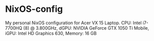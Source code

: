 # NixOS-config
My personal NixOS configuration for Acer VX 15 Laptop. CPU: Intel i7-7700HQ (8) @ 3.800GHz, dGPU: NVIDIA GeForce GTX 1050 Ti Mobile, iGPU: Intel HD Graphics 630, Memory: 16 GB 
